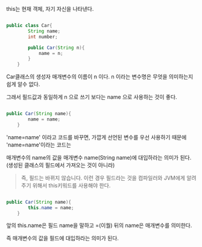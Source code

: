 this는 현재 객체, 자기 자신을 나타낸다.

```java

public class Car{
        String name;
        int number;

        public Car(String n){
            name = n;
        }
    }

```

Car클래스의 생성자 매개변수의 이름이 n 이다. n 이라는 변수명은 무엇을 의미하는지 쉽게 알수 없다.

그래서 필드값과 동일하게 n 으로 쓰기 보다는 name 으로 사용하는 것이 좋다.

```java

public Car(String name){
        name = name;
    }

```

'name=name' 이라고 코드를 바꾸면, 가깝게 선언된 변수를 우선 사용하기 때문에 'name=name'이라는 코드는 

매개변수의 name의 값을 매개변수 name(String name)에 대입하라는 의미가 된다.(생성된 클래스의 필드에서 가져오는 것이 아니라)

> 즉, 필드는 바뀌지 않습니다. 이런 경우 필드라는 것을 컴파일러와 JVM에게 알려주기 위해서 this키워드를 사용해야 한다.

```java

public Car(String name){
        this.name = name;
    }

```

앞의 this.name은 필드 name을 말하고 =(이퀄) 뒤의 name은 매개변수를 의미한다.

즉 매개변수의 값을 필드에 대입하라는 의미가 된다.
